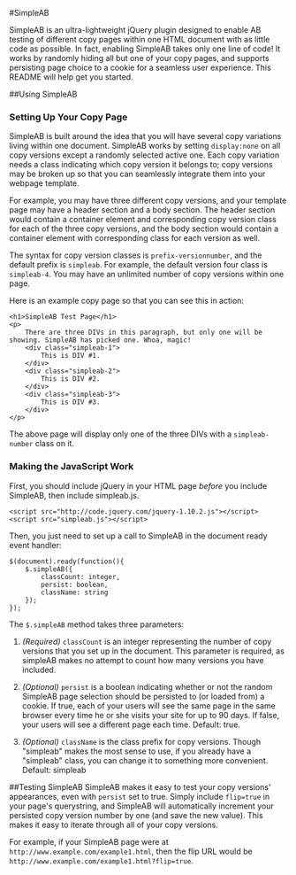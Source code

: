 #SimpleAB

SimpleAB is an ultra-lightweight jQuery plugin designed to enable AB testing of different copy pages within one HTML document with as little code as possible. In fact, enabling SimpleAB takes only one line of code! It works by randomly hiding all but one of your copy pages, and supports persisting page choice to a cookie for a seamless user experience. This README will help get you started.

##Using SimpleAB

### Setting Up Your Copy Page
SimpleAB is built around the idea that you will have several copy variations living within one document. SimpleAB works by setting ```display:none``` on all copy versions except a randomly selected active one. Each copy variation needs a class indicating which copy version it belongs to; copy versions may be broken up so that you can seamlessly integrate them into your webpage template.

For example, you may have three different copy versions, and your template page may have a header section and a body section. The header section would contain a container element and corresponding copy version class for each of the three copy versions, and the body section would contain a container element with corresponding class for each version as well.

The syntax for copy version classes is ```prefix-versionnumber```, and the default prefix is ```simpleab```. For example, the default version four class is ```simpleab-4```. You may have an unlimited number of copy versions within one page.

Here is an example copy page so that you can see this in action:
```
<h1>SimpleAB Test Page</h1>
<p>
	There are three DIVs in this paragraph, but only one will be showing. SimpleAB has picked one. Whoa, magic!
	<div class="simpleab-1">
		This is DIV #1.
	</div>
	<div class="simpleab-2">
		This is DIV #2.
	</div>
	<div class="simpleab-3">
		This is DIV #3.
	</div>
</p>
```

The above page will display only one of the three DIVs with a ```simpleab-number``` class on it.

### Making the JavaScript Work

First, you should include jQuery in your HTML page _before_ you include SimpleAB, then include simpleab.js.
```
<script src="http://code.jquery.com/jquery-1.10.2.js"></script>
<script src="simpleab.js"></script>
```

Then, you just need to set up a call to SimpleAB in the document ready event handler:

```
$(document).ready(function(){
	$.simpleAB({
		classCount: integer,
		persist: boolean,
		className: string
	});
});
```

The ```$.simpleAB``` method takes three parameters:

1. _(Required)_ ```classCount``` is an integer representing the number of copy versions that you set up in the document. This parameter is required, as simpleAB makes no attempt to count how many versions you have included. 

2. _(Optional)_ ```persist``` is a boolean indicating whether or not the random SimpleAB page selection should be persisted to (or loaded from) a cookie. If true, each of your users will see the same page in the same browser every time he or she visits your site for up to 90 days. If false, your users will see a different page each time. Default: true.

3. _(Optional)_ ```className``` is the class prefix for copy versions. Though "simpleab" makes the most sense to use, if you already have a "simpleab" class, you can change it to something more convenient. Default: simpleab

##Testing SimpleAB
SimpleAB makes it easy to test your copy versions' appearances, even with ```persist``` set to true. Simply include ```flip=true``` in your page's querystring, and SimpleAB will automatically increment your persisted copy version number by one (and save the new value). This makes it easy to iterate through all of your copy versions.

For example, if your SimpleAB page were at ```http://www.example.com/example1.html```, then the flip URL would be ```http://www.example.com/example1.html?flip=true```.
